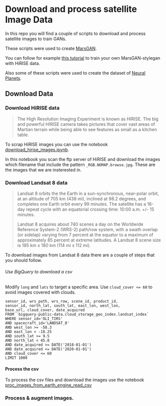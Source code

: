 # Download and process satellite Image Data

In this repo you will find a couple of scripts to download and process satellite images to train GANs.

These scripts were used to create [MarsGAN](https://medium.com/@ivalengy/synthetic-images-of-mars-using-the-stylegan-e4144901bdde).

You can follow for example [this tutorial](https://ivanlen.github.io/how-to-generate-synthetic-mars-images/) to train your own MarsGAN-stylegan with HiRISE data.

Also some of these scripts were used to create the dataset of [Neural Planets](neuralplanets.com).

## Download Data
### Download HiRISE data
>The High Resolution Imaging Experiment is known as HIRISE. The big and powerful HIRISE camera takes pictures that cover vast areas of Martian terrain while being able to see features as small as a kitchen table.

To scrap HiRISE images you can use the notebook [download_hirise_images.ipynb](./download_hirise_images.ipynb).

In this notebook you scan the ftp server of HiRISE and download the images which filename that include the pattern `_RGB.NOMAP.browse.jpg`. These are the images that we are insterested in.

### Download Landsat 8 data
>Landsat 8 orbits the the Earth in a sun-synchronous, near-polar orbit, at an altitude of 705 km (438 mi), inclined at 98.2 degrees, and completes one Earth orbit every 99 minutes.  The satellite has a 16-day repeat cycle with an equatorial crossing time: 10:00 a.m. +/- 15 minutes.  
>
>Landsat 8 acquires about 740 scenes a day on the Worldwide Reference System-2 (WRS-2) path/row system, with a swath overlap (or sidelap) varying from 7 percent at the equator to a maximum of approximately 85 percent at extreme latitudes. A Landsat 8 scene size is 185 km x 180 km (114 mi x 112 mi).

To download images from Landsat 8 data there are a couple of steps that you should follow.

###### Use BigQuery to download a csv
Modify `long` and `lats` to target a specific area. Use `cloud_cover <= 60` to avoid images covered with clouds.

```SELECT
sensor_id, wrs_path, wrs_row, scene_id, product_id,
sensor_id, north_lat, south_lat, east_lon, west_lon,
base_url, cloud_cover, date_acquired
FROM `bigquery-public-data.cloud_storage_geo_index.landsat_index`
WHERE sensor_id='OLI_TIRS'
AND spacecraft_id='LANDSAT_8'
AND west_lon >= -58.3
AND east_lon < -18.25
AND south_lat >= 9.5
AND north_lat < 45.8
AND date_acquired >= DATE('2018-01-01')
AND date_acquired <= DATE('2020-01-01')
AND cloud_cover <= 60
LIMIT 1000
````

#### Process the csv
To process the csv files and download the images use the notebook [proc_images_from_earth_engine_read_csv](./proc_images_from_earth_engine_read_csv.ipynb)


### Process & augment images.
